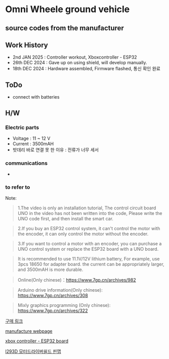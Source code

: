 # Omni Wheele ground vehicle 

## source codes from the manufacturer

## Work History
- 2nd JAN 2025 : Controller workout, Xboxcontroller - ESP32 
- 26th DEC 2024 : Gave up on using shield, will develop manually.
- 18th DEC 2024 : Hardware assembled, Firmware flashed, 통신 확인 완료

## ToDo
- connect with batteries

## H/W
### Electric parts
- Voltage : 11 ~ 12 V
- Current : 3500mAH
- 밧데리 바로 연결 못 한 이유 : 전류가 너무 세서

### communications
- 

### to refer to
>
Note: 
> 1.The video is only an installation tutorial, 
   The control circuit board UNO in the video has not been written into the code, 
   Please write the UNO code first, and then install the smart car.

> 2.If you buy an ESP32 control system, it can't control the motor with the encoder,
   it can only control the motor without the encoder.

> 3.If you want to control a motor with an encoder, you can purchase a UNO control system
   or replace the ESP32 board with a UNO board.

> It is recommended to use 11.1V/12V lithium battery, For example, use 3pcs 18650 for adapter board.
the current can be appropriately larger, and 3500mAH is more durable.

> Online(Only chinese)：https://www.7gp.cn/archives/982

>Arduino drive information(Only chinese): https://www.7gp.cn/archives/308

>Mixly graphics programming (Only chinese): https://www.7gp.cn/archives/322

[구매 링크](https://ko.aliexpress.com/item/1005006083044702.html?spm=a2g0o.productlist.seoads.3.2a021296RrvTKU&p4p_pvid=202412162113401798100647347540000118167_2&_gl=1*oqtcha*_gcl_aw*R0NMLjE3MzMyNzc1MDQuQ2p3S0NBaUE5YnE2QmhBS0Vpd0FINmJxb05lS3BhZGE0a0xqWkR6U0FkQ0dDcDZkZGVQb1gtaUVsVlRyaHRnWTcxd0xKT0tXYV9tLXhob0NneXNRQXZEX0J3RQ..*_gcl_dc*R0NMLjE3MzMyNzc1MDQuQ2p3S0NBaUE5YnE2QmhBS0Vpd0FINmJxb05lS3BhZGE0a0xqWkR6U0FkQ0dDcDZkZGVQb1gtaUVsVlRyaHRnWTcxd0xKT0tXYV9tLXhob0NneXNRQXZEX0J3RQ..*_gcl_au*MTAzMDk5NzA1MS4xNzMyNTgwNDMy*_ga*MTcxOTQzMTE0Ni4xNzI0Mzc0OTkw*_ga_VED1YSGNC7*MTczNDQxMTY5MC41OC4xLjE3MzQ0MTI0MzcuNDIuMC4w&gatewayAdapt=glo2kor)

[manufacture webpage](https://www.7gp.cn/)

[xbox controller - ESP32 board](https://racheldebarros.com/esp32-projects/connect-your-game-controller-to-an-esp32/)

[l293D 모터드라이버쉴드 핀맵](https://playwithcircuit.com/l293d-motor-driver-shield-arduino-tutorial/)
